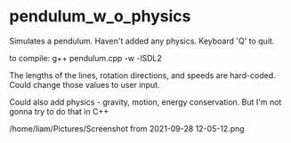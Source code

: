 # pendulum_w_o_physics
Simulates a pendulum. Haven't added any physics. Keyboard 'Q' to quit.

to compile: g++ pendulum.cpp -w -lSDL2    


The lengths of the lines, rotation directions, and speeds are hard-coded.
Could change those values to user input.

Could also add physics - gravity, motion, energy conservation.
But I'm not gonna try to do that in C++

/home/liam/Pictures/Screenshot from 2021-09-28 12-05-12.png
